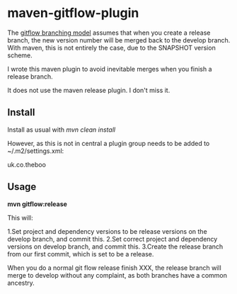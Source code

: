

maven-gitflow-plugin
====================

The [gitflow branching model](http://nvie.com/posts/a-successful-git-branching-model/) assumes that
when you create a release branch, the new version number will be merged back to the develop branch.
With maven, this is not entirely the case, due to the SNAPSHOT version scheme.

I wrote this maven plugin to avoid inevitable merges when you finish a release branch.

It does not use the maven release plugin. I don't miss it.

Install
-------
Install as usual with *mvn clean install*

However, as this is not in central a plugin group needs to be added to ~/.m2/settings.xml:

<settings>
    <pluginGroups>
        <pluginGroup>uk.co.theboo</pluginGroup>
    </pluginGroups>
</settings>

Usage
-----

**mvn gitflow:release**

This will:

1.Set project and dependency versions to be release versions on the develop branch, and commit this.
2.Set correct project and dependency versions on develop branch, and commit this.
3.Create the release branch from our first commit, which is set to be a release.

When you do a normal git flow release finish XXX, the release branch will merge to develop without any
complaint, as both branches have a common ancestry.

